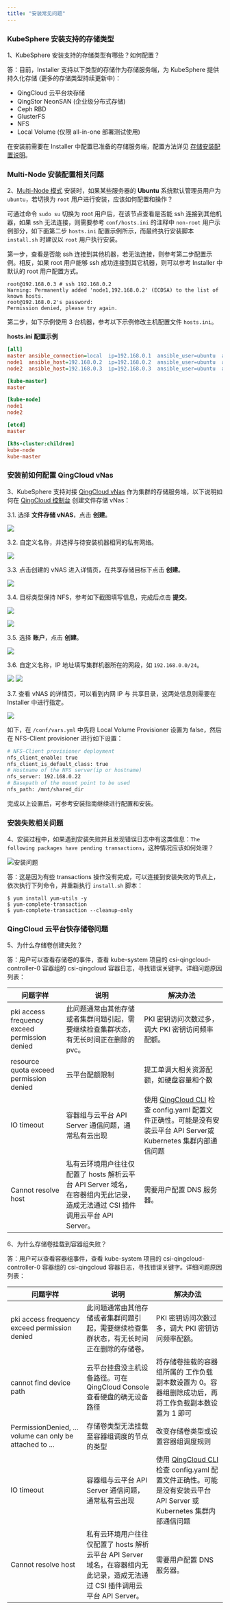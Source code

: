```yaml
---
title: "安装常见问题" 
---
```


### KubeSphere 安装支持的存储类型

1、KubeSphere 安装支持的存储类型有哪些？如何配置？

答：目前，Installer 支持以下类型的存储作为存储服务端，为 KubeSphere 提供持久化存储 (更多的存储类型持续更新中)：

- QingCloud 云平台块存储
- QingStor NeonSAN (企业级分布式存储)
- Ceph RBD
- GlusterFS
- NFS
- Local Volume (仅限 all-in-one 部署测试使用)


在安装前需要在 Installer 中配置已准备的存储服务端，配置方法详见 [存储安装配置说明](../../installation/storage-configuration)。


### Multi-Node 安装配置相关问题

2、[Multi-Node 模式](../installation/multi-node) 安装时，如果某些服务器的 **Ubuntu** 系统默认管理员用户为 `ubuntu`，若切换为 `root` 用户进行安装，应该如何配置和操作？

可通过命令 `sudo su` 切换为 root 用户后，在该节点查看是否能 ssh 连接到其他机器，如果 ssh 无法连接，则需要参考 `conf/hosts.ini` 的注释中 `non-root` 用户示例部分，如下面第二步 `hosts.ini` 配置示例所示，而最终执行安装脚本 `install.sh` 时建议以 `root` 用户执行安装。

第一步，查看是否能 ssh 连接到其他机器，若无法连接，则参考第二步配置示例。相反，如果 root 用户能够 ssh 成功连接到其它机器，则可以参考 Installer 中默认的 root 用户配置方式。

```
root@192.168.0.3 # ssh 192.168.0.2
Warning: Permanently added 'node1,192.168.0.2' (ECDSA) to the list of known hosts.
root@192.168.0.2's password: 
Permission denied, please try again.
```
第二步，如下示例使用 3 台机器，参考以下示例修改主机配置文件 `hosts.ini`。

**hosts.ini 配置示例**
```ini
[all]
master ansible_connection=local  ip=192.168.0.1  ansible_user=ubuntu  ansible_become_pass=Qcloud@123
node1  ansible_host=192.168.0.2  ip=192.168.0.2  ansible_user=ubuntu  ansible_become_pass=Qcloud@123
node2  ansible_host=192.168.0.3  ip=192.168.0.3  ansible_user=ubuntu  ansible_become_pass=Qcloud@123

[kube-master]
master 	  	 

[kube-node]
node1 	 
node2

[etcd]
master	 

[k8s-cluster:children]
kube-node
kube-master 

```

### 安装前如何配置 QingCloud vNas

3、KubeSphere 支持对接 [QingCloud vNas](https://www.qingcloud.com/products/nas/) 作为集群的存储服务端，以下说明如何在 [QingCloud 控制台](https://console.qingcloud.com/login) 创建文件存储 vNas：

3.1. 选择 **文件存储 vNAS**，点击 **创建**。

![](https://pek3b.qingstor.com/kubesphere-docs/png/20190307223103.png)

3.2. 自定义名称，并选择与待安装机器相同的私有网络。

![](https://pek3b.qingstor.com/kubesphere-docs/png/20190307223413.png)

3.3. 点击创建的 vNAS 进入详情页，在共享存储目标下点击 **创建**。

![](https://pek3b.qingstor.com/kubesphere-docs/png/20190307223611.png)

3.4. 目标类型保持 NFS，参考如下截图填写信息，完成后点击 **提交**。

![](https://pek3b.qingstor.com/kubesphere-docs/png/20190307223903.png)

![](https://pek3b.qingstor.com/kubesphere-docs/png/20190307224027.png)

3.5. 选择 **账户**，点击 **创建**。

![](https://pek3b.qingstor.com/kubesphere-docs/png/20190307224602.png)

3.6. 自定义名称，IP 地址填写集群机器所在的网段，如 `192.168.0.0/24`。

![](https://pek3b.qingstor.com/kubesphere-docs/png/20190307233711.png)
![](https://pek3b.qingstor.com/kubesphere-docs/png/20190307235304.png)

3.7. 查看 vNAS 的详情页，可以看到内网 IP 与 共享目录，这两处信息则需要在 Installer 中进行指定。

![](https://pek3b.qingstor.com/kubesphere-docs/png/20190307235523.png)

如下，在 `/conf/vars.yml` 中先将 Local Volume Provisioner 设置为 false，然后在 NFS-Client provisioner 进行如下设置：


```bash
# NFS-Client provisioner deployment
nfs_client_enable: true
nfs_client_is_default_class: true
# Hostname of the NFS server(ip or hostname)
nfs_server: 192.168.0.22
# Basepath of the mount point to be used
nfs_path: /mnt/shared_dir
```

完成以上设置后，可参考安装指南继续进行配置和安装。

### 安装失败相关问题

4、安装过程中，如果遇到安装失败并且发现错误日志中有这类信息：`The following packages have pending transactions`，这种情况应该如何处理？

![安装问题](/faq-installation-1.png)

答：这是因为有些 transactions 操作没有完成，可以连接到安装失败的节点上，依次执行下列命令，并重新执行 `install.sh` 脚本：

```shell
$ yum install yum-utils -y
$ yum-complete-transaction
$ yum-complete-transaction --cleanup-only
```

### QingCloud 云平台快存储卷问题

5、为什么存储卷创建失败？

答：用户可以查看存储卷的事件，查看 kube-system 项目的 csi-qingcloud-controller-0 容器组的 csi-qingcloud 容器日志，寻找错误关键字。详细问题原因列表：

|问题字样|说明|解决办法|
|----|-----|-----|
|pki access frequency exceed permission denied|此问题通常由其他存储或者集群问题引起，需要继续检查集群状态，有无长时间正在删除的 pvc。|PKI 密钥访问次数过多，调大 PKI 密钥访问频率配额。|
|resource quota exceed permission denied |云平台配额限制|提工单调大相关资源配额，如硬盘容量和个数|
|IO timeout|容器组与云平台 API Server 通信问题，通常私有云出现|使用 [QingCloud CLI](https://docs.qingcloud.com/product/cli/) 检查 config.yaml 配置文件正确性。可能是没有安装云平台 API Server或 Kubernetes 集群内部通信问题|
|Cannot resolve host |私有云环境用户往往仅配置了 hosts 解析云平台 API Server 域名，在容器组内无此记录，造成无法通过 CSI 插件调用云平台 API Server。|需要用户配置 DNS 服务器。|

6、为什么存储卷挂载到容器组失败？

答：用户可以查看容器组事件，查看 kube-system 项目的 csi-qingcloud-controller-0 容器组的 csi-qingcloud 容器日志，寻找错误关键字。详细问题原因列表：

|问题字样|说明|解决办法|
|----|-----|-----|
|pki access frequency exceed permission denied|此问题通常由其他存储或者集群问题引起，需要继续检查集群状态，有无长时间正在删除的存储卷。|PKI 密钥访问次数过多，调大 PKI 密钥访问频率配额。|
|cannot find device path |云平台挂盘没主机设备路径。可在 QingCloud Console 查看硬盘的确无设备路径|将存储卷挂载的容器组所属的 工作负载副本数设置为 0。容器组删除成功后，再将工作负载副本数设置为 1 即可|
|PermissionDenied, ... volume can only be attached to ...|存储卷类型无法挂载至容器组调度的节点的类型|改变存储卷类型或设置容器组调度规则|
|IO timeout|容器组与云平台 API Server 通信问题，通常私有云出现|使用 [QingCloud CLI](https://docs.qingcloud.com/product/cli/) 检查 config.yaml 配置文件正确性。可能是没有安装云平台 API Server 或 Kubernetes 集群内部通信问题|
|Cannot resolve host |私有云环境用户往往仅配置了 hosts 解析云平台 API Server 域名，在容器组内无此记录，造成无法通过 CSI 插件调用云平台 API Server。|需要用户配置 DNS 服务器。|